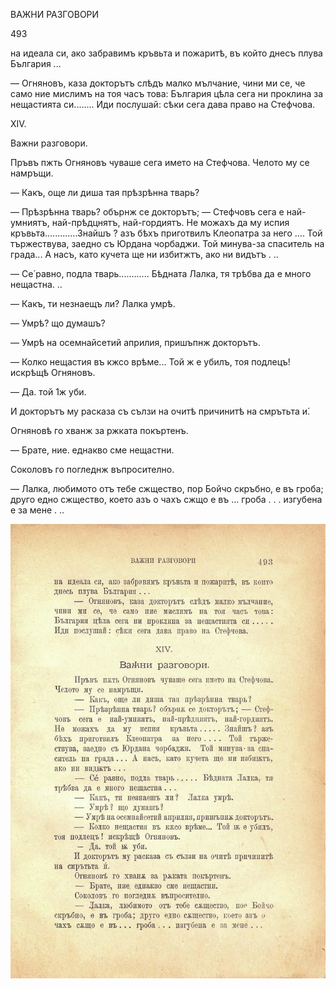 ﻿ВАЖНИ РАЗГОВОРИ

493

на идеала си, ако забравимъ кръвьта и пожаритѣ, въ който днесъ плува България ...

— Огняновъ, каза докторътъ слѣдъ малко мълчание, чини ми се, че само ние мислимъ на тоя часъ това: България цѣла сега ни проклина за нещастията си........ Иди послушай: сѣки сега дава право на Стефчова.

XIV.

Важни разговори.

Пръвъ пжть Огняновъ чуваше сега името на Стефчова. Челото му се намръщи.

— Какъ, още ли диша тая прѣзрѣнна тварь?

— Прѣзрѣнна тварь? обърнж се докторътъ; — Стефчовъ сега е най-умниятъ, най-прѣдцнятъ, най-гордиятъ. Не можахъ да му испия кръвьта.............Знайшъ ? азъ бѣхъ приготвилъ Клеопатра за него .... Той тържествува, заедно съ Юрдана чорбаджи. Той минува-за спаситель на града... А насъ, като кучета ще ни избитжтъ, ако ни видътъ . ..

— Се́ равно, подла тварь............ Бѣдната Лалка, тя трѣбва да е много нещастна. ..

— Какъ, ти незнаещъ ли? Лалка умрѣ.

— Умрѣ? що думашъ?

— Умрѣ на осемнайсетий априлия, пришъпнж докторътъ.

— Колко нещастия въ кжсо врѣме... Той ж е убилъ, тоя подлецъ! искрѣщѣ Огняновъ.

— Да. той 1ж уби.

И докторътъ му расказа съ сълзи на очитѣ причинитѣ на смрътьта и́.

Огняновѣ го хванж за ржката покъртенъ.

— Брате, ние. еднакво сме нещастни.

Соколовъ го погледнж въпросително.

— Лалка, любимото отъ тебе сжщество, пор Бойчо скръбно, е въ гроба; друго едно сжщество, което азъ о чахъ сжщо е въ ... гроба . . . изгубена е за мене . ..

![original](images/546.jpg)

